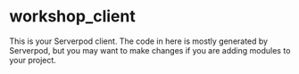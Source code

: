 # workshop_client

This is your Serverpod client. The code in here is mostly generated by
Serverpod, but you may want to make changes if you are adding modules to your
project.
